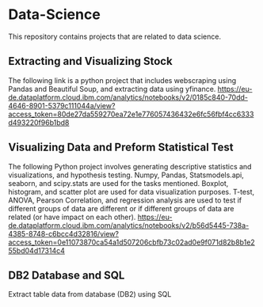# Data-Science
This repository contains projects that are related to data science.

## Extracting and Visualizing Stock

The following link is a python project that includes webscraping using Pandas and Beautiful Soup, and extracting data using yfinance.
https://eu-de.dataplatform.cloud.ibm.com/analytics/notebooks/v2/0185c840-70dd-4646-8901-5379c111044a/view?access_token=80de27da559270ea72e1e776057436432e6fc56fbf4cc6333d493220f96b1bd8

## Visualizing Data and Preform Statistical Test

The following Python project involves generating descriptive statistics and visualizations, and hypothesis testing. Numpy, Pandas, Statsmodels.api, seaborn, and scipy.stats are used for the tasks mentioned. Boxplot, histogram, and scatter plot are used for data visualization purposes. T-test, ANOVA, Pearson Correlation, and regression analysis are used to test if different groups of data are different or if different groups of data are related (or have impact on each other).
https://eu-de.dataplatform.cloud.ibm.com/analytics/notebooks/v2/b56d5445-738a-4385-8748-c6bcc4d32816/view?access_token=0e11073870ca54a1d507206cbfb73c02ad0e9f071d82b8b1e255bd04d17314c4


## DB2 Database and SQL

Extract table data from database (DB2) using SQL
